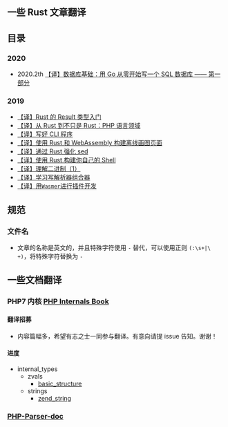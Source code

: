 ## 一些 Rust 文章翻译

## 目录
### 2020
* 2020.2th [【译】数据库基础：用 Go 从零开始写一个 SQL 数据库 —— 第一部分](src/2020/2.Database-basics:-writing-a-SQL-database-from-scratch-in-Go-part1.md)

### 2019
* [【译】Rust 的 Result 类型入门](src/2019/a-primer-on-rusts-result-type.md)
* [【译】从 Rust 到不只是 Rust：PHP 语言领域](src/2019/From-Rust-to-beyond-The-PHP-galaxy.md)
* [【译】写好 CLI 程序](src/2019/Write-a-Good-CLI-Program.md)
* [【译】使用 Rust 和 WebAssembly 构建离线画图页面](src/2019/Create-Dev_s-offline-page-with-Rust-and-WebAssembly.md)
* [【译】通过 Rust 强化 sed](src/2019/racing-sed-with-rust.md)
* [【译】使用 Rust 构建你自己的 Shell](src/2019/Build_Your_Own_Shell_using_Rust.md)
* [【译】理解二进制（1）](src/2019/Understanding_Binary_Pt_1.md)
* [【译】学习写解析器组合器](src/2019/Learning-Parser-Combinators-With-Rust.md)
* [【译】用`Wasmer`进行插件开发](src/using_wasmer_for_plugins)

## 规范
### 文件名
* 文章的名称是英文的，并且特殊字符使用 `-` 替代，可以使用正则 `(:\s+|\ +)`，将特殊字符替换为 `-`

## 一些文档翻译
### PHP7 内核 [PHP Internals Book](./src/PHP-Internals-Book)
#### 翻译招募
* 内容篇幅多，希望有志之士一同参与翻译。有意向请提 issue 告知。谢谢！

#### 进度
* internal_types
    * zvals
        * [basic_structure](./src/PHP-Internals-Book/php7/internal_types/zvals/basic_structure.md)
    * strings
        * [zend_string](./src/PHP-Internals-Book/php7/internal_types/strings/zend_strings.md)

### [PHP-Parser-doc](./src/PHP-Parser-doc)
